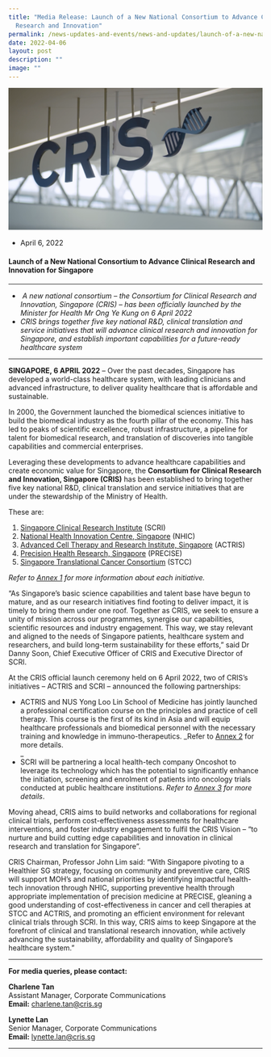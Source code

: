 ```yaml
---
title: "Media Release: Launch of a New National Consortium to Advance Clinical
  Research and Innovation"
permalink: /news-updates-and-events/news-and-updates/launch-of-a-new-national-consortium/
date: 2022-04-06
layout: post
description: ""
image: ""
---
```

![](/images/Resources/Media%20Releases/april%206,%202022.png)

*   April 6, 2022
    

#### **Launch of a New National Consortium to Advance Clinical Research and Innovation for Singapore**

* * *

*    _A new national consortium – the Consortium for Clinical Research and Innovation, Singapore (CRIS) – has been officially launched by the Minister for Health Mr Ong Ye Kung on 6 April 2022_
*   _CRIS brings together five key national R&D, clinical translation and service initiatives that will advance clinical research and innovation for Singapore, and establish important capabilities for a future-ready healthcare system_
    

* * *

**SINGAPORE, 6 APRIL 2022** – Over the past decades, Singapore has developed a world-class healthcare system, with leading clinicians and advanced infrastructure, to deliver quality healthcare that is affordable and sustainable.  

In 2000, the Government launched the biomedical sciences initiative to build the biomedical industry as the fourth pillar of the economy. This has led to peaks of scientific excellence, robust infrastructure, a pipeline for talent for biomedical research, and translation of discoveries into tangible capabilities and commercial enterprises.

Leveraging these developments to advance healthcare capabilities and create economic value for Singapore, the **Consortium for Clinical Research and Innovation, Singapore (CRIS)** has been established to bring together five key national R&D, clinical translation and service initiatives that are under the stewardship of the Ministry of Health.

These are:

1.  [Singapore Clinical Research Institute](https://www.scri.edu.sg/) (SCRI)
2.  [National Health Innovation Centre, Singapore](https://www.nhic.sg/) (NHIC)
3.  [Advanced Cell Therapy and Research Institute, Singapore](https://www.actris.sg/) (ACTRIS)
4.  [Precision Health Research, Singapore](https://www.npm.sg/) (PRECISE)
5.  [Singapore Translational Cancer Consortium](https://www.stcc.sg/) (STCC)

_Refer to [Annex 1](/files/press-release-annex-1-about-cris-and-its-programmes.pdf) for more information about each initiative._

“As Singapore’s basic science capabilities and talent base have begun to mature, and as our research initiatives find footing to deliver impact, it is timely to bring them under one roof. Together as CRIS, we seek to ensure a unity of mission across our programmes, synergise our capabilities, scientific resources and industry engagement. This way, we stay relevant and aligned to the needs of Singapore patients, healthcare system and researchers, and build long-term sustainability for these efforts,” said Dr Danny Soon, Chief Executive Officer of CRIS and Executive Director of SCRI.

At the CRIS official launch ceremony held on 6 April 2022, two of CRIS’s initiatives – ACTRIS and SCRI – announced the following partnerships:

*   ACTRIS and NUS Yong Loo Lin School of Medicine has jointly launched a professional certification course on the principles and practice of cell therapy. This course is the first of its kind in Asia and will equip healthcare professionals and biomedical personnel with the necessary training and knowledge in immuno-therapeutics. _Refer to [Annex 2](https://www.cris.sg/wp-content/uploads/2022/04/03-Press-Release-Annex-2-Fact-Sheet-Collaboration-between-ACTRIS-and-NUS-Yong-Loo-Lin-School-of-Medicine.pdf) for more details.  
    _
*   SCRI will be partnering a local health-tech company Oncoshot to leverage its technology which has the potential to significantly enhance the initiation, screening and enrolment of patients into oncology trials conducted at public healthcare institutions. _Refer to [Annex 3](https://www.cris.sg/wp-content/uploads/2022/04/04-Press-Release-Annex-3-Fact-Sheet-MOU-between-SCRI-and-Oncoshot.pdf) for more details_.

Moving ahead, CRIS aims to build networks and collaborations for regional clinical trials, perform cost-effectiveness assessments for healthcare interventions, and foster industry engagement to fulfil the CRIS Vision – “to nurture and build cutting edge capabilities and innovation in clinical research and translation for Singapore”.

CRIS Chairman, Professor John Lim said: “With Singapore pivoting to a Healthier SG strategy, focusing on community and preventive care, CRIS will support MOH’s and national priorities by identifying impactful health-tech innovation through NHIC, supporting preventive health through appropriate implementation of precision medicine at PRECISE, gleaning a good understanding of cost-effectiveness in cancer and cell therapies at STCC and ACTRIS, and promoting an efficient environment for relevant clinical trials through SCRI. In this way, CRIS aims to keep Singapore at the forefront of clinical and translational research innovation, while actively advancing the sustainability, affordability and quality of Singapore’s healthcare system.”

* * *

**For media queries, please contact:**

**Charlene Tan**  
Assistant Manager, Corporate Communications  
**Email:** [charlene.tan@cris.sg](mailto:charlene.tan@cris.sg)

**Lynette Lan**  
Senior Manager, Corporate Communications  
**Email:** [lynette.lan@cris.sg](mailto:lynette.lan@cris.sg)

* * *